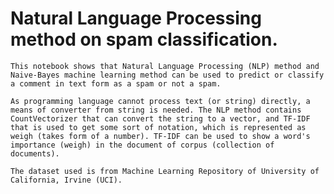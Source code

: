 # Natural Language Processing method on spam classification.

`This notebook shows that Natural Language Processing (NLP) method and Naive-Bayes machine learning method can be used to predict or classify a comment in text form as a spam or not a spam.`

`As programming language cannot process text (or string) directly, a means of converter from string is needed. The NLP method contains CountVectorizer that can convert the string to a vector, and TF-IDF that is used to get some sort of notation, which is represented as weigh (takes form of a number). TF-IDF can be used to show a word's importance (weigh) in the document of corpus (collection of documents).`

`The dataset used is from Machine Learning Repository of University of California, Irvine (UCI).`
